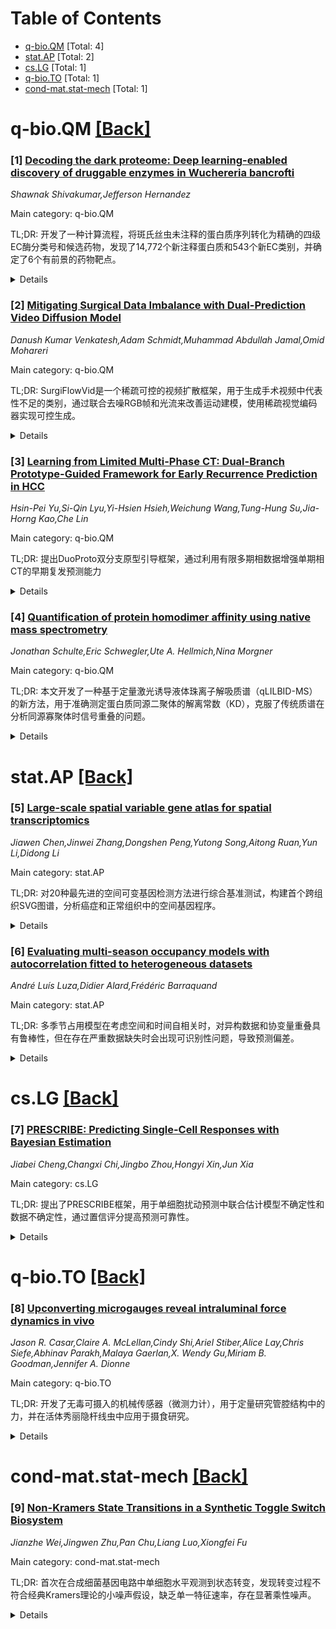 <div id=toc></div>

# Table of Contents

- [q-bio.QM](#q-bio.QM) [Total: 4]
- [stat.AP](#stat.AP) [Total: 2]
- [cs.LG](#cs.LG) [Total: 1]
- [q-bio.TO](#q-bio.TO) [Total: 1]
- [cond-mat.stat-mech](#cond-mat.stat-mech) [Total: 1]


<div id='q-bio.QM'></div>

# q-bio.QM [[Back]](#toc)

### [1] [Decoding the dark proteome: Deep learning-enabled discovery of druggable enzymes in Wuchereria bancrofti](https://arxiv.org/abs/2510.07337)
*Shawnak Shivakumar,Jefferson Hernandez*

Main category: q-bio.QM

TL;DR: 开发了一种计算流程，将斑氏丝虫未注释的蛋白质序列转化为精确的四级EC酶分类号和候选药物，发现了14,772个新注释蛋白质和543个新EC类别，并确定了6个有前景的药物靶点。


<details>
  <summary>Details</summary>
Motivation: 斑氏丝虫导致淋巴丝虫病，影响全球数亿人，但90%以上的蛋白质组缺乏功能注释，阻碍了药物发现。

Method: 使用DEtection TRansformer预测酶功能概率，在4,476个标记寄生虫蛋白上微调分层最近邻EC预测器，应用拒绝采样保留100%置信度的四级EC分类，并通过多标准筛选优先靶点。

Result: 为14,772个未表征蛋白质分配了精确EC号，发现543个新EC类别，确定了6个优先靶点，所有靶点预测结合亲和力低于1微摩尔，其中部分达到纳摩尔级别。

Conclusion: 该研究首次大规模绘制了斑氏丝虫暗蛋白质组的功能图谱，为早期药物开发提供了重要基础，但实验验证仍是必要的。

Abstract: Wuchereria bancrofti, the parasitic roundworm responsible for lymphatic
filariasis, permanently disables over 36 million people and places 657 million
at risk across 39 countries. A major bottleneck for drug discovery is the lack
of functional annotation for more than 90 percent of the W. bancrofti dark
proteome, leaving many potential targets unidentified. In this work, we present
a novel computational pipeline that converts W. bancrofti's unannotated amino
acid sequence data into precise four-level Enzyme Commission (EC) numbers and
drug candidates. We utilized a DEtection TRansformer to estimate the
probability of enzymatic function, fine-tuned a hierarchical nearest neighbor
EC predictor on 4,476 labeled parasite proteins, and applied rejection sampling
to retain only four-level EC classifications at 100 percent confidence. This
pipeline assigned precise EC numbers to 14,772 previously uncharacterized
proteins and discovered 543 EC classes not previously known in W. bancrofti. A
qualitative triage emphasizing parasite-specific targets, chemical
tractability, biochemical importance, and biological plausibility prioritized
six enzymes across five separate strategies: anti-Wolbachia cell-wall
inhibition, proteolysis blockade, transmission disruption, purinergic immune
interference, and cGMP-signaling destabilization. We curated a 43-compound
library from ChEMBL and BindingDB and co-folded across multiple protein
conformers with Boltz-2. All six targets exhibited at least moderately strong
predicted binding affinities below 1 micromolar, with moenomycin analogs
against peptidoglycan glycosyltransferase and NTPase inhibitors showing
promising nanomolar hits and well-defined binding pockets. While experimental
validation remains essential, our results provide the first large-scale
functional map of the W. bancrofti dark proteome and accelerate early-stage
drug development for the species.

</details>


### [2] [Mitigating Surgical Data Imbalance with Dual-Prediction Video Diffusion Model](https://arxiv.org/abs/2510.07345)
*Danush Kumar Venkatesh,Adam Schmidt,Muhammad Abdullah Jamal,Omid Mohareri*

Main category: q-bio.QM

TL;DR: SurgiFlowVid是一个稀疏可控的视频扩散框架，用于生成手术视频中代表性不足的类别，通过联合去噪RGB帧和光流来改善运动建模，使用稀疏视觉编码器实现可控生成。


<details>
  <summary>Details</summary>
Motivation: 手术视频数据集通常存在严重不平衡问题，罕见动作和工具代表性不足，这限制了下游模型的鲁棒性。

Method: 提出双预测扩散模块联合去噪RGB帧和光流，引入稀疏视觉编码器基于轻量信号（如稀疏分割掩码或RGB帧）控制生成过程。

Result: 在三个手术数据集上的验证显示，该方法生成的数据在动作识别、工具存在检测和腹腔镜运动预测任务中比基线方法提升10-20%。

Conclusion: SurgiFlowVid是缓解数据不平衡和推进手术视频理解方法的有前景策略。

Abstract: Surgical video datasets are essential for scene understanding, enabling
procedural modeling and intra-operative support. However, these datasets are
often heavily imbalanced, with rare actions and tools under-represented, which
limits the robustness of downstream models. We address this challenge with
$SurgiFlowVid$, a sparse and controllable video diffusion framework for
generating surgical videos of under-represented classes. Our approach
introduces a dual-prediction diffusion module that jointly denoises RGB frames
and optical flow, providing temporal inductive biases to improve motion
modeling from limited samples. In addition, a sparse visual encoder conditions
the generation process on lightweight signals (e.g., sparse segmentation masks
or RGB frames), enabling controllability without dense annotations. We validate
our approach on three surgical datasets across tasks including action
recognition, tool presence detection, and laparoscope motion prediction.
Synthetic data generated by our method yields consistent gains of 10-20% over
competitive baselines, establishing $SurgiFlowVid$ as a promising strategy to
mitigate data imbalance and advance surgical video understanding methods.

</details>


### [3] [Learning from Limited Multi-Phase CT: Dual-Branch Prototype-Guided Framework for Early Recurrence Prediction in HCC](https://arxiv.org/abs/2510.07347)
*Hsin-Pei Yu,Si-Qin Lyu,Yi-Hsien Hsieh,Weichung Wang,Tung-Hung Su,Jia-Horng Kao,Che Lin*

Main category: q-bio.QM

TL;DR: 提出DuoProto双分支原型引导框架，通过利用有限多期相数据增强单期相CT的早期复发预测能力


<details>
  <summary>Details</summary>
Motivation: 解决肝癌切除术后早期复发预测中多期相CT数据不完整的现实问题，弥合理想模型假设与实际部署约束之间的差距

Method: 采用双分支架构：主分支处理单期相图像，辅助分支利用可用多期相扫描通过跨域原型对齐指导表示学习，结合基于排名的监督机制

Result: 在类别不平衡和缺失期相条件下优于现有方法，消融研究验证了双分支原型引导设计的有效性

Conclusion: 该框架符合当前临床应用需求，为HCC复发风险预测提供了通用解决方案，支持更明智的决策制定

Abstract: Early recurrence (ER) prediction after curative-intent resection remains a
critical challenge in the clinical management of hepatocellular carcinoma
(HCC). Although contrast-enhanced computed tomography (CT) with full
multi-phase acquisition is recommended in clinical guidelines and routinely
performed in many tertiary centers, complete phase coverage is not consistently
available across all institutions. In practice, single-phase portal venous (PV)
scans are often used alone, particularly in settings with limited imaging
resources, variations in acquisition protocols, or patient-related factors such
as contrast intolerance or motion artifacts. This variability results in a
mismatch between idealized model assumptions and the practical constraints of
real-world deployment, underscoring the need for methods that can effectively
leverage limited multi-phase data. To address this challenge, we propose a
Dual-Branch Prototype-guided (DuoProto) framework that enhances ER prediction
from single-phase CT by leveraging limited multi-phase data during training.
DuoProto employs a dual-branch architecture: the main branch processes
single-phase images, while the auxiliary branch utilizes available multi-phase
scans to guide representation learning via cross-domain prototype alignment.
Structured prototype representations serve as class anchors to improve feature
discrimination, and a ranking-based supervision mechanism incorporates
clinically relevant recurrence risk factors. Extensive experiments demonstrate
that DuoProto outperforms existing methods, particularly under class imbalance
and missing-phase conditions. Ablation studies further validate the
effectiveness of the dual-branch, prototype-guided design. Our framework aligns
with current clinical application needs and provides a general solution for
recurrence risk prediction in HCC, supporting more informed decision-making.

</details>


### [4] [Quantification of protein homodimer affinity using native mass spectrometry](https://arxiv.org/abs/2510.08324)
*Jonathan Schulte,Eric Schwegler,Ute A. Hellmich,Nina Morgner*

Main category: q-bio.QM

TL;DR: 本文开发了一种基于定量激光诱导液体珠离子解吸质谱（qLILBID-MS）的新方法，用于准确测定蛋白质同源二聚体的解离常数（KD），克服了传统质谱在分析同源寡聚体时信号重叠的问题。


<details>
  <summary>Details</summary>
Motivation: 生物过程依赖于生物大分子间的精确相互作用，解离常数（KD）的测定在基础研究和药物开发中至关重要。现有方法如等温滴定量热法需要大量样品，而传统质谱法在分析同源寡聚体时存在信号重叠问题。

Method: 通过样品稀释和共价交联，分别分析每个寡聚物种的电荷状态分布，从而解析单体/二聚体对重叠质谱峰的贡献，使用qLILBID-MS技术进行定量分析。

Result: qLILBID-MS准确测定了牛血清白蛋白和锥虫氧化还原酶Tryparedoxin的同源二聚体亲和力，能够监测通过突变关键二聚体界面接触点导致的亲和力逐渐降低。该方法仅需其他方法（如等温滴定量热法）一小部分样品量。

Conclusion: qLILBID-MS是一种灵敏、稳健、快速、可扩展且经济高效的蛋白质相互作用定量方法，可加速当代药物发现工作流程，特别是用于筛选邻近诱导分子如蛋白降解靶向嵌合体和分子胶。

Abstract: Biological processes rely on finely tuned homo- and heteromeric interactions
between (biomacro)molecules. The strength of an interaction, typically given by
the dissociation constant (KD), plays a crucial role in basic research and must
be monitored throughout the development of drugs and agrochemicals. An ideal
method for KD determination is applicable to various analytes with a large
range of affinities, tolerates complex matrix compositions, does not require
labeling, and simultaneously provides information on the structural integrity
of the binding partners. Native mass spectrometry meets these criteria but
typically struggles with homooligomeric complexes due to overlapping mass
signals. To overcome this, we resolve monomer/dimer contributions to
overlapping MS-peaks by separately analyzing the charge state distribution of
each oligomeric species via sample dilution and covalent crosslinking.
Following this approach, we show that quantitative Laser-Induced Liquid Bead
Ion Desorption mass spectrometry (qLILBID-MS) accurately captures the
affinities of Bovine Serum Albumin and chemically induced dimers of
Tryparedoxin, an oxidoreductase from human pathogenic Trypanosoma brucei
parasites, with various molecular glues and homodimer affinities. Conveniently,
qLILBID-MS requires a fraction of sample used by other methods such as
isothermal titration calorimetry and yields previously inaccessible protein
homodimer KDs in the high micromolar range, which allowed us to monitor the
gradual decrease in homodimer affinity via mutation of crucial dimer interface
contacts. Overall, qLILBID-MS is a sensitive, robust, fast, scalable, and
cost-effective alternative to quantify protein/protein interactions that can
accelerate contemporary drug discovery workflows, e.g. the efficient screening
for proximity inducing molecules like proteolysis targeting chimera and
molecular glues.

</details>


<div id='stat.AP'></div>

# stat.AP [[Back]](#toc)

### [5] [Large-scale spatial variable gene atlas for spatial transcriptomics](https://arxiv.org/abs/2510.07653)
*Jiawen Chen,Jinwei Zhang,Dongshen Peng,Yutong Song,Aitong Ruan,Yun Li,Didong Li*

Main category: stat.AP

TL;DR: 对20种最先进的空间可变基因检测方法进行综合基准测试，构建首个跨组织SVG图谱，分析癌症和正常组织中的空间基因程序。


<details>
  <summary>Details</summary>
Motivation: 随着空间转录组学技术的发展，准确识别不同平台、组织类型和疾病背景下的SVG既是重大机遇也是计算挑战。

Method: 使用STimage-1K4M资源中的662张人类组织切片，评估20种SVG检测方法在生物学和技术标准上的表现。

Result: 发现性能因组织类型、空间分辨率和研究设计而异；构建了跨组织SVG图谱，揭示了与发育和功能关系相关的组织间相似性。

Conclusion: 建立了评估和解释空间基因表达框架，为ST社区提供了参考资源。

Abstract: Spatial variable genes (SVGs) reveal critical information about tissue
architecture, cellular interactions, and disease microenvironments. As spatial
transcriptomics (ST) technologies proliferate, accurately identifying SVGs
across diverse platforms, tissue types, and disease contexts has become both a
major opportunity and a significant computational challenge. Here, we present a
comprehensive benchmarking study of 20 state-of-the-art SVG detection methods
using human slides from STimage-1K4M, a large-scale resource of ST data
comprising 662 slides from more than 18 tissue types. We evaluate each method
across a range of biologically and technically meaningful criteria, including
recovery of pathologist-annotated domain-specific markers, cross-slide
reproducibility, scalability to high-resolution data, and robustness to
technical variation. Our results reveal marked differences in performance
depending on tissue type, spatial resolution, and study design. Beyond
benchmarking, we construct the first cross-tissue atlas of SVGs, enabling
comparative analysis of spatial gene programs across cancer and normal tissues.
We observe similarities between pairs of tissues that reflect developmental and
functional relationships, such as high overlap between thymus and lymph node,
and uncover spatial gene programs associated with metastasis, immune
infiltration, and tissue-of-origin identity in cancer. Together, our work
defines a framework for evaluating and interpreting spatial gene expression and
establishes a reference resource for the ST community.

</details>


### [6] [Evaluating multi-season occupancy models with autocorrelation fitted to heterogeneous datasets](https://arxiv.org/abs/2510.08151)
*André Luís Luza,Didier Alard,Frédéric Barraquand*

Main category: stat.AP

TL;DR: 多季节占用模型在考虑空间和时间自相关时，对异构数据和协变量重叠具有鲁棒性，但在存在严重数据缺失时会出现可识别性问题，导致预测偏差。


<details>
  <summary>Details</summary>
Motivation: 解决生态学中物种分布预测时，由于缺乏重复观测数据导致模型可识别性不足的问题，特别是在高度异构数据集（缺失数据或单次访问数据占主导）中的表现。

Method: 使用包含空间和时间随机效应的多季节占用模型，评估其在调查次数偏态分布、占用和检测子模型协变量重叠、以及观测时空聚类等情况下的性能。

Result: 模型对异构数据和协变量重叠具有鲁棒性，但当添加时空数据缺口时，站点占用率偏向平均占用率且被高估。随机效应未能纠正缺口的影响，因为方差和自相关参数存在可识别性问题。

Conclusion: 具有自相关的多季节占用模型对异构数据和协变量重叠具有鲁棒性，但仍存在可识别性问题，严重的数据缺口会损害预测准确性，即使在数据丰富的区域也是如此。

Abstract: Predicting species distributions using occupancy models accounting for
imperfect detection is now commonplace in ecology. Recently, modelling spatial
and temporal autocorrelation was proposed to alleviate the lack of replication
in occupancy data, which often prevents model identifiability. However, how
such models perform in highly heterogeneous datasets where missing or
single-visit data dominates remains an open question. Motivated by an
heterogeneous fine-scale butterfly occupancy dataset, we evaluate the
performance of a multi-season occupancy model with spatial and temporal random
effects to a skewed (Poisson) distribution of the number of surveys per site,
overlap of covariates between occupancy and detection submodels, and
spatiotemporal clustering of observations. Results showed that the model is
robust to heterogeneous data and covariate overlap. However, when
spatiotemporal gaps were added, site occupancy was biased towards the average
occupancy, itself overestimated. Random effects did not correct the influence
of gaps, due to identifiability issues of variance and autocorrelation
parameters. Occupancy analysis of two butterfly species further confirmed these
results. Overall, multi-season occupancy models with autocorrelation are robust
to heterogeneous data and covariate overlap, but still present identifiability
issues and are challenged by severe data gaps, which compromise predictions
even in data-rich areas.

</details>


<div id='cs.LG'></div>

# cs.LG [[Back]](#toc)

### [7] [PRESCRIBE: Predicting Single-Cell Responses with Bayesian Estimation](https://arxiv.org/abs/2510.07964)
*Jiabei Cheng,Changxi Chi,Jingbo Zhou,Hongyi Xin,Jun Xia*

Main category: cs.LG

TL;DR: 提出了PRESCRIBE框架，用于单细胞扰动预测中联合估计模型不确定性和数据不确定性，通过置信评分提高预测可靠性。


<details>
  <summary>Details</summary>
Motivation: 单细胞扰动预测需要同时考虑模型不确定性和数据不确定性，因为基因扰动是随机生化过程，预测可靠性对实际应用至关重要。

Method: 采用多元深度证据回归框架，联合测量两种不确定性来源，为每个预测生成置信评分。

Result: PRESCRIBE能有效估计与经验准确性强相关的置信评分，相比基线方法实现超过3%的稳定准确率提升。

Conclusion: 该框架能够识别不可靠预测结果，提高单细胞扰动预测的实用性和可靠性。

Abstract: In single-cell perturbation prediction, a central task is to forecast the
effects of perturbing a gene unseen in the training data. The efficacy of such
predictions depends on two factors: (1) the similarity of the target gene to
those covered in the training data, which informs model (epistemic)
uncertainty, and (2) the quality of the corresponding training data, which
reflects data (aleatoric) uncertainty. Both factors are critical for
determining the reliability of a prediction, particularly as gene perturbation
is an inherently stochastic biochemical process. In this paper, we propose
PRESCRIBE (PREdicting Single-Cell Response wIth Bayesian Estimation), a
multivariate deep evidential regression framework designed to measure both
sources of uncertainty jointly. Our analysis demonstrates that PRESCRIBE
effectively estimates a confidence score for each prediction, which strongly
correlates with its empirical accuracy. This capability enables the filtering
of untrustworthy results, and in our experiments, it achieves steady accuracy
improvements of over 3% compared to comparable baselines.

</details>


<div id='q-bio.TO'></div>

# q-bio.TO [[Back]](#toc)

### [8] [Upconverting microgauges reveal intraluminal force dynamics in vivo](https://arxiv.org/abs/2510.07657)
*Jason R. Casar,Claire A. McLellan,Cindy Shi,Ariel Stiber,Alice Lay,Chris Siefe,Abhinav Parakh,Malaya Gaerlan,X. Wendy Gu,Miriam B. Goodman,Jennifer A. Dionne*

Main category: q-bio.TO

TL;DR: 开发了无毒可摄入的机械传感器（微测力计），用于定量研究管腔结构中的力，并在活体秀丽隐杆线虫中应用于摄食研究。


<details>
  <summary>Details</summary>
Motivation: 虽然存在非侵入性电生理技术，但大多数机械传感器无法非侵入性地访问管腔结构，因此需要开发能够定量研究管腔内力的工具。

Method: 使用嵌入聚苯乙烯微球中的NaY0.8Yb0.18Er0.02F4@NaYF4上转换纳米粒子作为光学微测力计，结合光学显微镜和原子力显微镜进行体外研究。

Result: 力引起发射红光与绿光比值的线性无滞后变化；成年秀丽隐杆线虫在摄食时产生约10微牛顿的咬合力，且力生成的时间模式与摄食器官的肌肉活动一致。

Conclusion: 微测力计有潜力实现定量研究，探索衰老、基因突变和药物治疗如何影响该器官及其他管腔器官的神经肌肉应力。

Abstract: The forces generated by action potentials in muscle cells shuttle blood, food
and waste products throughout the luminal structures of the body. Although
non-invasive electrophysiological techniques exist, most mechanosensors cannot
access luminal structures non-invasively. Here we introduce non-toxic
ingestible mechanosensors to enable the quantitative study of luminal forces
and apply them to study feeding in living Caenorhabditis elegans roundworms.
These optical 'microgauges' comprise NaY0.8Yb0.18Er0.02F4@NaYF4 upconverting
nanoparticles embedded in polystyrene microspheres. Combining optical
microscopy and atomic force microscopy to study microgauges in vitro, we show
that force evokes a linear and hysteresis-free change in the ratio of emitted
red to green light. With fluorescence imaging and non-invasive
electrophysiology, we show that adult C. elegans generate bite forces during
feeding on the order of 10 micronewtons and that the temporal pattern of force
generation is aligned with muscle activity in the feeding organ. Moreover, the
bite force we measure corresponds to Hertzian contact stresses in the pressure
range used to lyse the bacterial food of the worm. Microgauges have the
potential to enable quantitative studies that investigate how neuromuscular
stresses are affected by aging, genetic mutations and drug treatments in this
organ and other luminal organs.

</details>


<div id='cond-mat.stat-mech'></div>

# cond-mat.stat-mech [[Back]](#toc)

### [9] [Non-Kramers State Transitions in a Synthetic Toggle Switch Biosystem](https://arxiv.org/abs/2510.07797)
*Jianzhe Wei,Jingwen Zhu,Pan Chu,Liang Luo,Xiongfei Fu*

Main category: cond-mat.stat-mech

TL;DR: 首次在合成细菌基因电路中单细胞水平观测到状态转变，发现转变过程不符合经典Kramers理论的小噪声假设，缺乏单一特征速率，存在显著乘性噪声。


<details>
  <summary>Details</summary>
Motivation: 生物系统中的状态转变是基础但难以直接观测的过程，需要开发新的实验和理论方法来理解这些转变机制。

Method: 使用mother machine装置追踪1007个细胞超过27小时，采用首通分析和动力学重构方法。

Result: 观测到状态转变发生在小噪声区域之外，缺乏单一特征速率，存在显著乘性噪声，这些噪声扭曲了有效势能景观但增加了转变时间。

Conclusion: 需要超越小噪声假设的理论框架来描述生物状态转变过程。

Abstract: State transitions are fundamental in biological systems but challenging to
observe directly. Here, we present the first single-cell observation of state
transitions in a synthetic bacterial genetic circuit. Using a mother machine,
we tracked over 1007 cells for 27 hours. First-passage analysis and dynamical
reconstruction reveal that transitions occur outside the small-noise regime,
challenging the applicability of classical Kramers' theory. The process lacks a
single characteristic rate, questioning the paradigm of transitions between
discrete cell states. We observe significant multiplicative noise that distorts
the effective potential landscape yet increases transition times. These
findings necessitate theoretical frameworks for biological state transitions
beyond the small-noise assumption.

</details>
